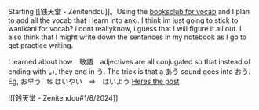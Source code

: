 Starting [[銭天堂 - Zenitendou]]。Using the [booksclub for vocab](https://community.wanikani.com/t/%E9%8A%AD%E5%A4%A9%E5%A0%82-%E3%83%BB-zenitendou-the-mysterious-sweet-shop-beginner-book-club/35781) and I plan to add all the vocab that I learn into anki. I think im just going to stick to wanikani for vocab? i dont reallyknow, i guess that I will figure it all out. I also think that I might write down the sentences in my notebook as I go to get practice writing.

I learned about how　敬語　adjectives are all conjugated so that instead of ending with い, they end in う. The trick is that a あう sound goes into おう. Eg, お早う. Its はいやい　⇒　はいよう
[Heres the post](https://japanese.stackexchange.com/questions/765/%ef%bd%9e%e3%81%86%e3%81%94%e3%81%96%e3%81%84%e3%81%be%e3%81%99-keigo-%e3%81%84-adjectives/786#786)

![[銭天堂 - Zenitendou#1/8/2024]]